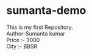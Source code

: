 # sumanta-demo
This is my first Repository.
<br>
Author-Sumanta kumar
<br>
Price :- 3000
<br>
City :- BBSR
